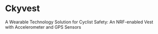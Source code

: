 # Ckyvest
A Wearable Technology Solution for  Cyclist Safety: An NRF-enabled Vest with  Accelerometer and GPS Sensors
